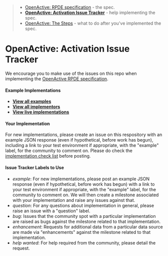 > - [OpenActive: RPDE specification](https://github.com/openactive/realtime-paged-data-exchange/blob/master/README.md) - the spec.
> - **[OpenActive: Activation Issue Tracker](hhttps://github.com/openactive/activation/blob/master/README.md)** - help implementing the spec. 
> - [OpenActive: The Steps](https://www.openactive.io/technology.html#the-steps) - what to do after you've implemented the spec. 

# OpenActive: Activation Issue Tracker

We encourage you to make use of the issues on this repo when implementing the [OpenActive RPDE specification](https://github.com/openactive/realtime-paged-data-exchange/blob/master/README.md). 

[//]: # (Below the SNIP is included in openactive.io)
[//]: # (_SNIP_)

#### Example Implementations

- **[View all examples](https://github.com/openactive/activation/issues?q=label%3Aexample)**
- **[View all implementors](https://github.com/openactive/activation/milestones)**
- **[View live implementations](https://github.com/openactive/activation/issues?q=is%3Aissue+label%3Aexample+is%3Aclosed)**

#### Your Implementation

For new implementations, please create an issue on this respository with an example JSON response (even if hypothetical, before work has begun), including a link to your test environment if appropriate, with the "example" label, for the community to comment on. Please do check the [implementation check list](https://github.com/openactive/realtime-paged-data-exchange/blob/master/README.md) before posting.

#### Issue Tracker Labels to Use

- *example*: For new implementations, please post an example JSON response (even if hypothetical, before work has begun) with a link to your test environment if appropriate, with the "example" label, for the community to comment on. We will then create a milestone associated with your implementation and raise any issues against that.
- *question*: For any questions about implementation in general, please raise an issue with a "question" label.
- *bug*: Issues that the community spot with a particular implementation are raised as bugs against the milestone related to that implementation.
- *enhancement*: Requests for additional data from a particular data source are made via "enhancements" against the milestone related to that implementation.
- *help wanted*: For help required from the community, please detail the request.

